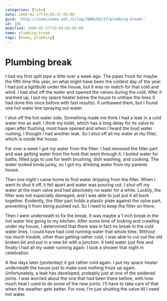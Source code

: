 ```yaml
---
categories: [toby]
date: 2008-02-27T19:03:37-05:00
guid: 'http://cosmicosmo.ath.cx/log/2008/02/27/plumbing-break/'
id: 166
modified: 2008-02-27T19:04:04-05:00
name: plumbing-break
tags: [home, plumbing]
---
```


Plumbing break
==============

I had my first split pipe a little over a week ago.  The pipes froze for maybe the fifth time this year, on what might have been the coldest day of the year.  I had put a lightbulb under the house, but it was no match for that cold and wind.  I had shut off the water and opened the valves during the cold.  After it warmed up, I put my space heater below the house to unthaw the lines (I had done this once before with fast results).  It unthawed them, but I found one hot water line spraying out water.

I shut off the hot water side.  Something made me think I had a leak in a cold water line as well.  I think my toilet, which has a long delay for its valve to open after flushing, must have opened and when I heard the loud water rushing, I thought I had another leak.  So I shut off all my water at my filter, which is inside the house.

For over a week I got my water from the filter:  I had removed the filter part and was getting water from the hole that went through it.  I boiled water for baths, filled jugs to use for teeth brushing, dish washing, and cooking.  The water looked kinda junky, so I got my drinking water from my parents house.

Then one night I came home to find water dripping from the filter.  When I went to shut it off, it fell apart and water was pouring out.  I shut off my water at the main valve and had absolutely no water for a while.  Luckily, the filter was not especially damaged, and I was able to just put it all back together.  Evidently, the filter part holds a plastic plate against the valve part, preventing it from being pushed out.  So I need to keep the filter on there.

Then I went underneath to fix the break.  It was maybe a 1 inch break in the hot water line going to my kitchen.  After some time of looking and crawling under my house, I determined that there was in fact no break in the cold water lines.  I could have had cold running water that whole time.  Without too much trouble, other than getting rather cold, I was able to cut out the old broken bit and put in a new bit with a junction.  It held water just fine and finally I had all my water running again.  I took a shower that night in celebration.

A few days later (yesterday) it got rather cold again.  I put my space heater underneath the house just to make sure nothing froze up again.  Unfortunately, a leak has developed, probably just at one of the soldered joints.  I was worried about the one that had been there before, with how much heat I used to do some of the new joints.  I'll have to take care of that when the weather gets better.  For now, I'm just shutting the valve till I need hot water.
